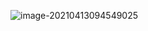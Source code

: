 ![image-20210413094549025](C:\Users\Acer\AppData\Roaming\Typora\typora-user-images\image-20210413094549025.png)